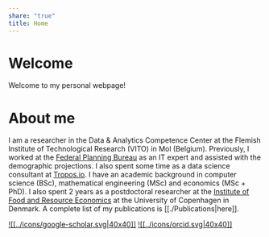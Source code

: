 ```yaml
---
share: "true"
title: Home
---
```


# Welcome

Welcome to my personal webpage!

# About me

I am a researcher in the Data & Analytics Competence Center at the Flemish Institute of Technological Research (VITO) in Mol (Belgium).
Previously, I worked at the [Federal Planning Bureau](https://www.plan.be) as an IT expert and assisted with the demographic projections. I also spent some time as a data science consultant at [Tropos.io](https://tropos.io). 
I have an academic background in computer science (BSc), mathematical engineering (MSc) and economics (MSc + PhD). I also spent 2 years as a postdoctoral researcher at the [Institute of Food and Resource Economics](https://ifro.ku.dk/english/) at the University of Copenhagen in Denmark. A complete list of my publications is [[./Publications|here]].

 [![[../icons/google-scholar.svg|40x40]]](https://scholar.google.com/citations?user=Pv9GKQcAAAAJ&hl=nl&inst=1273811514435761252&oi=ao)
 [![[../icons/orcid.svg|40x40]]](http://orcid.org/0000-0002-4368-0259)